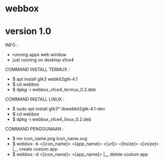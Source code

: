 # webbox
# version 1.0

INFO :
- running apps web window
- just running on desktop xfce4

COMMAND INSTALL TERMUX :
- $ apt install gtk3 webkit2gtk-4.1
- $ cd webbox
- $ dpkg -i webbox_xfce4_termux_0.2.deb

COMMAND INSTALL LINUX :
- $ sudo apt install gtk3* libwebkit2gtk-4.1-dev
- $ cd webbox
- $ dpkg -i webbox_xfce4_linux_0.2.deb

COMMAND PENGGUNAAN :
- $ mv icon_name.png icon_name.svg
- $ webbox -b <[icon_name]> <[app_name]> <[url]> <[hsize]> <[vsize]>
  |__ create costum app
- $ webbox -d <[icon_name]> <[app_name]>
  |__ delete costum app